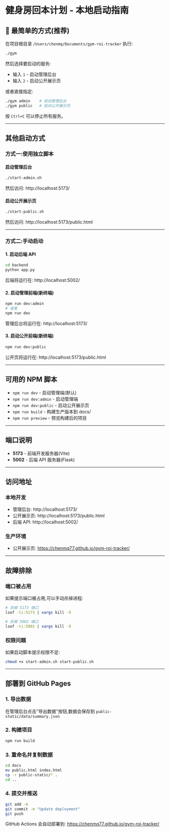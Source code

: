 # 健身房回本计划 - 本地启动指南

## 🚀 最简单的方式(推荐)

在项目根目录 `/Users/chenmq/Documents/gym-roi-tracker` 执行:

```bash
./gym
```

然后选择要启动的服务:
- 输入 `1` - 启动管理后台
- 输入 `2` - 启动公开展示页

或者直接指定:
```bash
./gym admin    # 启动管理后台
./gym public   # 启动公开展示页
```

按 `Ctrl+C` 可以停止所有服务。

---

## 其他启动方式

### 方式一:使用独立脚本

#### 启动管理后台
```bash
./start-admin.sh
```
然后访问: http://localhost:5173/

#### 启动公开展示页
```bash
./start-public.sh
```
然后访问: http://localhost:5173/public.html

---

### 方式二:手动启动

#### 1. 启动后端 API
```bash
cd backend
python app.py
```
后端将运行在: http://localhost:5002/

#### 2. 启动管理前端(新终端)
```bash
npm run dev:admin
# 或者
npm run dev
```
管理后台将运行在: http://localhost:5173/

#### 3. 启动公开前端(新终端)
```bash
npm run dev:public
```
公开页将运行在: http://localhost:5173/public.html

---

## 可用的 NPM 脚本

- `npm run dev` - 启动管理端(默认)
- `npm run dev:admin` - 启动管理端
- `npm run dev:public` - 启动公开展示页
- `npm run build` - 构建生产版本到 docs/
- `npm run preview` - 预览构建后的项目

---

## 端口说明

- **5173** - 前端开发服务器(Vite)
- **5002** - 后端 API 服务器(Flask)

---

## 访问地址

### 本地开发
- 管理后台: http://localhost:5173/
- 公开展示页: http://localhost:5173/public.html
- 后端 API: http://localhost:5002/

### 生产环境
- 公开展示页: https://chenmq77.github.io/gym-roi-tracker/

---

## 故障排除

### 端口被占用
如果提示端口被占用,可以手动杀掉进程:
```bash
# 杀掉 5173 端口
lsof -ti:5173 | xargs kill -9

# 杀掉 5002 端口
lsof -ti:5002 | xargs kill -9
```

### 权限问题
如果启动脚本提示权限不足:
```bash
chmod +x start-admin.sh start-public.sh
```

---

## 部署到 GitHub Pages

### 1. 导出数据
在管理后台点击"导出数据"按钮,数据会保存到 `public-static/data/summary.json`

### 2. 构建项目
```bash
npm run build
```

### 3. 重命名并复制数据
```bash
cd docs
mv public.html index.html
cp -r public-static/* .
cd ..
```

### 4. 提交并推送
```bash
git add -A
git commit -m "Update deployment"
git push
```

GitHub Actions 会自动部署到: https://chenmq77.github.io/gym-roi-tracker/
